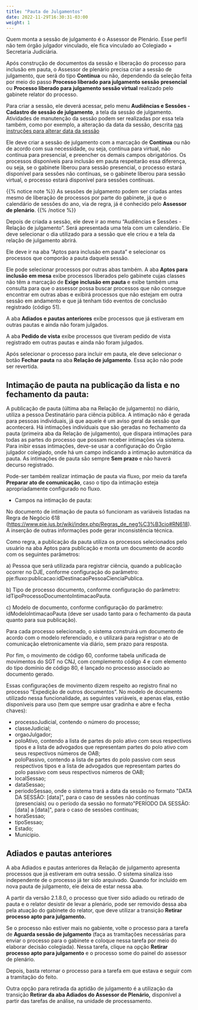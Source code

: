 ```yaml
---
title: "Pauta de Julgamentos"
date: 2022-11-29T16:30:31-03:00
weight: 1
---
```


Quem monta a sessão de julgamento é o Assessor de Plenário. Esse perfil não tem órgão julgador vinculado, ele fica vinculado ao Colegiado + Secretaria Judiciária.

Após construção de documentos da sessão e liberação do processo para inclusão em pauta, o Assessor de plenário precisa criar a sessão de julgamento, que será do tipo **Contínua** ou não, dependendo da seleção feita por meio do passo **Processo liberado para julgamento sessão presencial** ou **Processo liberado para julgamento sessão virtual** realizado pelo gabinete relator do processo.

Para criar a sessão, ele deverá acessar, pelo menu **Audiências e Sessões - Cadastro de sessão de julgamento**, a tela da sessão de julgamento. Atividades de manutenção da sessão podem ser realizadas por essa tela também, como por exemplo, a alteração da data da sessão, descrita [nas instruções para alterar data da sessão](/sessaojulg/alterar_data.md)

Ele deve criar a sessão de julgamento com a marcação de **Contínua** ou não de acordo com sua necessidade, ou seja, contínua para virtual, não contínua para presencial, e preencher os demais campos obrigatórios. Os processos disponíveis para inclusão em pauta respeitarão essa diferença, ou seja, se o gabinete liberou para sessão presencial, o processo estará disponível para sessões não contínuas, se o gabinete liberou para sessão virtual, o processo estará disponível para sessões contínuas.

{{% notice note %}} 
As sessões de julgamento podem ser criadas antes mesmo de liberação de processos por parte do gabinete, já que o calendário de sessões do ano, via de regra, já é conhecido pelo **Assessor de plenário**.
{{% /notice %}}

Depois de criada a sessão, ele deve ir ao menu “Audiências e Sessões - Relação de julgamento”. Será apresentada uma tela com um calendário. Ele deve selecionar o dia utilizado para a sessão que ele criou e a tela da relação de julgamento abrirá.

Ele deve ir na aba “Aptos para inclusão em pauta” e selecionar os processos que comporão a pauta daquela sessão. 

Ele pode selecionar processos por outras abas também. A aba **Aptos para inclusão em mesa** exibe processos liberados pelo gabinete cujas classes não têm a marcação de **Exige inclusão em pauta** e exibe também uma consulta para que o assessor possa buscar processos que não consegue encontrar em outras abas e exibirá processos que não estejam em outra sessão em andamento e que já tenham tido eventos de conclusão registrado (código 51).

A aba **Adiados e pautas anteriores** exibe processos que já estiveram em outras pautas e ainda não foram julgados.

A aba **Pedido de vista** exibe processos que tiveram pedido de vista registrado em outras pautas e ainda não foram julgados.

Após selecionar o processo para incluir em pauta, ele deve selecionar o botão **Fechar pauta** na aba **Relação de julgamento**. Essa ação não pode ser revertida.


## Intimação de pauta na publicação da lista e no fechamento da pauta:

A publicação de pauta (última aba na Relação de julgamento) no diário, utiliza a pessoa Destinatário para ciência pública. A intimação não é gerada para pessoas individuais, já que aquele é um aviso geral da sessão que acontecerá. Há intimações individuais que são geradas no fechamento da pauta (primeira aba da Relação de julgamento), que dispara intimações para todas as partes do processo que possam receber intimações via sistema. Para inibir essas intimações, deve-se usar a configuração do Órgão julgador colegiado, onde há um campo indicando a intimação automática da pauta. As intimações de pauta são sempre **Sem prazo** e não haverá decurso registrado.

Pode-ser também realizar intimação de pauta via fluxo, por meio da tarefa **Preparar ato de comunicação**, caso o tipo da intimação esteja apropriadamente configurado no fluxo.

+ Campos na intimação de pauta:

No documento de intimação de pauta só funcionam as variáveis listadas na Regra de Negócio 618 (https://www.pje.jus.br/wiki/index.php/Regras_de_neg%C3%B3cio#RN618). A inserção de outras informações pode gerar inconsistência técnica.

Como regra, a publicação da pauta utiliza os processos selecionados pelo usuário na aba Aptos para publicação e monta um documento de acordo com os seguintes parâmetros:

a) Pessoa que será utilizada para registrar ciência, quando a publicação ocorrer no DJE, conforme configuração do  parâmetro: pje:fluxo:publicacao:idDestinacaoPessoaCienciaPublica.

b) Tipo de processo documento, conforme configuração do parâmetro: idTipoProcessoDocumentoIntimacaoPauta.

c) Modelo de documento, conforme configuração do parâmetro: idModeloIntimacaoPauta (deve ser usado tanto para o fechamento da pauta quanto para sua publicação). 

Para cada processo selecionado, o sistema construirá um documento de acordo com o modelo referenciado, e o utilizará para registrar o ato de comunicação eletronicamente via diário, sem prazo para resposta.

Por fim, o movimento de código 60, conforme tabela unificada de movimentos do SGT no CNJ, com complemento código 4 e com elemento do tipo domínio de código 80, é lançado no processo associado ao documento gerado.

Essas configurações de movimento dizem respeito ao registro final no processo “Expedição de outros documentos”. No modelo de documento utilizado nessa funcionalidade, as seguintes variáveis, e apenas elas, estão disponíveis para uso (tem que sempre usar gradinha e abre e fecha chaves):
+ processoJudicial, contendo o número do processo;
+ classeJudicial; 
+ orgaoJulgador;
+ poloAtivo, contendo a lista de partes do polo ativo com seus respectivos tipos e a lista de advogados que representam partes do polo ativo com seus respectivos números de OAB;
+ poloPassivo, contendo a lista de partes do polo passivo com seus respectivos tipos e a lista de advogados que representam partes do polo passivo com seus respectivos números de OAB;
+ localSessao;
+ dataSessao;
+ periodoSessao, onde o sistema trará a data da sessão no formato "DATA DA SESSÃO: [data]", para o caso de sessões não contínuas (presenciais) ou o período da sessão no formato"PERÍODO DA SESSÃO: [data] a [data]", para o caso de sessões contínuas;
+ horaSessao;
+ tipoSessao;
+ Estado; 
+ Municipio. 


## Adiados e pautas anteriores

A aba Adiados e pautas anteriores da Relação de julgamento apresenta processos que já estiveram em outra sessão. O sistema sinaliza isso independente de o processo já ter sido arquivado. Quando for incluído em nova pauta de julgamento, ele deixa de estar nessa aba.

A partir da versão 2.1.8.0, o processo que tiver sido adiado ou retirado de pauta e o relator desistir de levar a plenário, pode ser removido dessa aba pela atuação do gabinete do relator, que deve utilizar a transição **Retirar processo apto para julgamento.** 

Se o processo não estiver mais no gabiente, volte o processo para a tarefa de **Aguarda sessão de julgamento** (faça as tramitações necessárias para enviar o processo para o gabinete e coloque nessa tarefa por meio do elaborar decisão colegiada). Nessa tarefa, clique na opção **Retirar processo apto para julgamento** e o processo some do painel do assessor de plenário.

Depois, basta retornar o processo para a tarefa em que estava e seguir com a tramitação do feito.

Outra opção para retirada da aptidão de julgamento é a utilização da transição **Retirar da aba Adiados do Assessor de Plenário,** disponível a partir das tarefas de análise, na unidade de processamento. 
